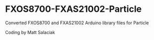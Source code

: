 # FXOS8700-FXAS21002-Particle
Converted FXOS8700 and FXAS21002 Arduino library files for Particle

Coding by Matt Salaciak
